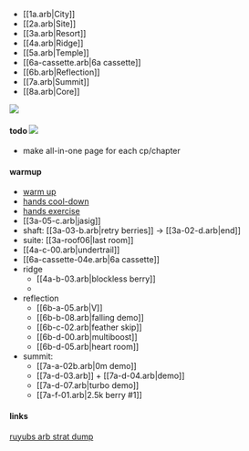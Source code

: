 * [[1a.arb|City]]
* [[2a.arb|Site]]
* [[3a.arb|Resort]]
* [[4a.arb|Ridge]]
* [[5a.arb|Temple]]
* [[6a-cassette.arb|6a cassette]]
* [[6b.arb|Reflection]]
* [[7a.arb|Summit]]
* [[8a.arb|Core]]

![](https://cdn.betterttv.net/emote/5f402fe68abf185d76c7617a/2x)

#### todo ![](https://cdn.frankerfacez.com/emoticon/464328/1)

 - make all-in-one page for each cp/chapter

 
 
#### warmup

- [warm up](https://www.youtube.com/watch?v=degYaAE0Ehs)
- [hands cool-down](https://www.youtube.com/watch?v=AIE83KMAtBY)
- [hands exercise](https://www.youtube.com/watch?v=H6y0D_8kRoU)
- [[3a-05-c.arb|jasig]]
- shaft: [[3a-03-b.arb|retry berries]] -> [[3a-02-d.arb|end]]
- suite: [[3a-roof06|last room]]
- [[4a-c-00.arb|undertrail]]
- [[6a-cassette-04e.arb|6a cassette]]
- ridge
	- [[4a-b-03.arb|blockless berry]]
	 - 
- reflection
	- [[6b-a-05.arb|V]]
	- [[6b-b-08.arb|falling demo]]
	- [[6b-c-02.arb|feather skip]]
	- [[6b-d-00.arb|multiboost]]
	- [[6b-d-05.arb|heart  room]]
- summit: 
	- [[7a-a-02b.arb|0m demo]]
	- [[7a-d-03.arb]] + [[7a-d-04.arb|demo]]
	- [[7a-d-07.arb|turbo demo]]
	- [[7a-f-01.arb|2.5k berry #1]]

#### links
[ruyubs arb strat dump](https://discord.com/channels/403698615446536203/617809769322774533/1075815850264776745)